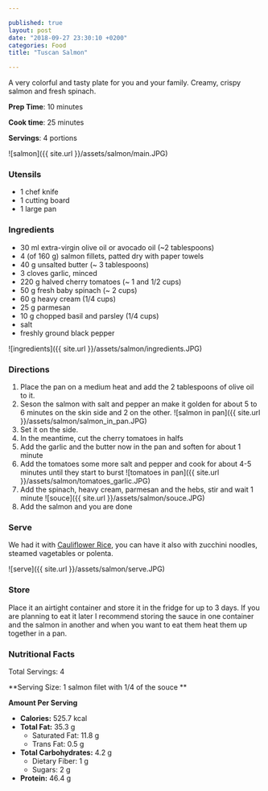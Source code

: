 ```yaml
---

published: true
layout: post
date: "2018-09-27 23:30:10 +0200"
categories: Food
title: "Tuscan Salmon"

---
```


A very colorful and tasty plate for you and your family. Creamy, crispy salmon and fresh spinach.

**Prep Time**: 10 minutes

**Cook time**: 25 minutes

**Servings**: 4 portions

![salmon]({{ site.url }}/assets/salmon/main.JPG)

### Utensils
- 1 chef knife
- 1 cutting board
- 1 large pan

### Ingredients
- 30 ml extra-virgin olive oil or avocado oil (~2 tablespoons)
- 4 (of 160 g) salmon fillets, patted dry with paper towels
- 40 g unsalted butter (~ 3 tablespoons)
- 3 cloves garlic, minced
- 220 g halved cherry tomatoes (~ 1 and 1/2 cups)
- 50 g fresh baby spinach (~ 2 cups)
- 60 g heavy cream (1/4 cups)
- 25 g parmesan
- 10 g chopped basil and parsley (1/4 cups)
- salt
- freshly ground black pepper

![ingredients]({{ site.url }}/assets/salmon/ingredients.JPG)

### Directions
1. Place the pan on a medium heat and add the 2 tablespoons of olive oil to it.
2. Seson the salmon with salt and pepper an make it golden for about 5 to 6 minutes on the skin side and 2 on the other.
![salmon in pan]({{ site.url }}/assets/salmon/salmon_in_pan.JPG)
3. Set it on the side.
4. In the meantime, cut the cherry tomatoes in halfs 
5. Add the garlic and the butter now in the pan and soften for about 1 minute
6. Add the tomatoes some more salt and pepper and cook for about 4-5 minutes until they start to burst
![tomatoes in pan]({{ site.url }}/assets/salmon/tomatoes_garlic.JPG)
7. Add the spinach, heavy cream, parmesan and the hebs, stir and wait 1 minute
![souce]({{ site.url }}/assets/salmon/souce.JPG)
8. Add the salmon and you are done

### Serve
We had it with [Cauliflower Rice](http://mela.ro/food/2018/10/03/Cauliflower-Rice/), you can have it also with zucchini noodles, steamed vagetables or polenta.

![serve]({{ site.url }}/assets/salmon/serve.JPG)

### Store
Place it an airtight container and store it in the fridge for up to 3 days. If you are planning to eat it later I recommend storing the sauce in one container and the salmon in another and when you want to eat them heat them up together in a pan.

### Nutritional Facts
Total Servings: 4

**Serving Size: 1 salmon filet with 1/4 of the souce **

**Amount Per Serving**

- **Calories:**  525.7 kcal
- **Total Fat:** 35.3 g
  - Saturated Fat: 11.8 g
  - Trans Fat: 0.5 g
- **Total Carbohydrates:** 4.2 g
  - Dietary Fiber: 1 g
  - Sugars: 2 g
- **Protein:** 46.4 g
